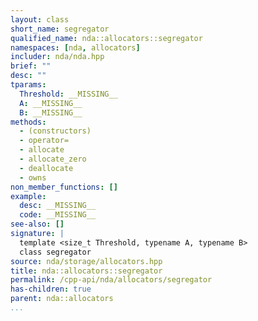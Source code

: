 ```yaml
---
layout: class
short_name: segregator
qualified_name: nda::allocators::segregator
namespaces: [nda, allocators]
includer: nda/nda.hpp
brief: ""
desc: ""
tparams:
  Threshold: __MISSING__
  A: __MISSING__
  B: __MISSING__
methods:
  - (constructors)
  - operator=
  - allocate
  - allocate_zero
  - deallocate
  - owns
non_member_functions: []
example:
  desc: __MISSING__
  code: __MISSING__
see-also: []
signature: |
  template <size_t Threshold, typename A, typename B>
  class segregator
source: nda/storage/allocators.hpp
title: nda::allocators::segregator
permalink: /cpp-api/nda/allocators/segregator
has-children: true
parent: nda::allocators
...
```


